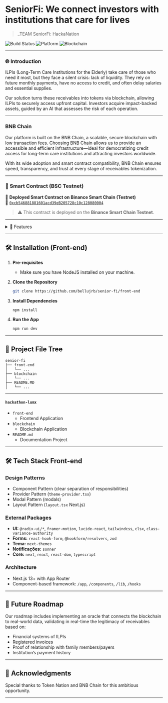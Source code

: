 # SeniorFi: We connect investors with institutions that care for lives

> _TEAM SeniorFi: HackaNation

![Build Status](https://img.shields.io/badge/Build-Passing-brightgreen)
![Platform](https://img.shields.io/badge/Platform-Web-blue)
![Blockchain](https://img.shields.io/badge/Blockchain-BNBChain-orange)

---

### 🌐 Introduction

ILPIs (Long-Term Care Institutions for the Elderly) take care of those who need it most, but they face a silent crisis: lack of liquidity. They rely on future monthly payments, have no access to credit, and often delay salaries and essential supplies.

Our solution turns these receivables into tokens via blockchain, allowing ILPIs to securely access upfront capital. Investors acquire impact-backed assets, guided by an AI that assesses the risk of each operation.

---

### BNB Chain

Our platform is built on the BNB Chain, a scalable, secure blockchain with low transaction fees. Choosing BNB Chain allows us to provide an accessible and efficient infrastructure—ideal for democratizing credit access for long-term care institutions and attracting investors worldwide.

With its wide adoption and smart contract compatibility, BNB Chain ensures speed, transparency, and trust at every stage of receivables tokenization.

--- 

### 🔗 Smart Contract (BSC Testnet)

📄 **Deployed Smart Contract on Binance Smart Chain (Testnet)**  
🔗 [`0xcb546881881601acd39eB205728c10c128080004`](https://testnet.bscscan.com/address/0xcb546881881601acd39eB205728c10c128080004#code)

> ⚠️ This contract is deployed on the **Binance Smart Chain Testnet**.

---

<details>
<summary>🌟 Features</summary>

### 🔹 Receivables Tokenization  
Long-term care institutions (ILPIs) register their future receivables on the platform, which are converted into tradable tokens on the blockchain.

### 🔹 Investment Marketplace  
Investors access a curated marketplace of receivable-backed tokens, evaluating opportunities based on risk and expected returns.

### 🔹 AI-Powered Risk Scoring  
A proprietary AI model analyzes each receivable and assigns a risk score (low, medium, or high), based on factors such as the ILPI’s history, guarantees, and payment terms.

### 🔹 Generative AI Interpretation  
After the score is calculated, a second AI layer generates clear, human-readable explanations of each token's strengths and risks to guide investor decisions.

### 🔹 Powered by BNB Chain  
All operations are transparently, immutably, and automatically recorded via smart contracts on the BNB Chain, ensuring trust and scalability.

</details>

---

## 🛠 Installation (Front-end)

1. **Pre-requisites**
    - Make sure you have NodeJS installed on your machine.

2. **Clone the Repository**

    ```bash
    git clone https://github.com/bellujrb/senior-fi/front-end
    ```

3. **Install Dependencies**

    ```bash
    npm install
    ```

4. **Run the App**

    ```bash
    npm run dev
    ```

---

## 📂 Project File Tree
    
```
senior-fi
├── front-end
│   └── ...
├── blockchain
│   └── ...
├── README.MD
│   └── ...
```
---

#### `hackathon-lumx`

- `front-end`
    - Frontend Application
- `blockchain`
    - Blockchain Application
- `README.md`
    - Documentation Project

---

## 🛠 Tech Stack Front-end

### Design Patterns
- Component Pattern (clear separation of responsibilities)  
- Provider Pattern (`theme-provider.tsx`)  
- Modal Pattern (modals)  
- Layout Pattern (`layout.tsx` Next.js)  

### External Packages 
- **UI:** `@radix-ui/*`, `framer-motion`, `lucide-react`, `tailwindcss`, `clsx`, `class-variance-authority`  
- **Forms:** `react-hook-form`, `@hookform/resolvers`, `zod`  
- **Tema:** `next-themes`  
- **Notificações:** `sonner`  
- **Core:** `next`, `react`, `react-dom`, `typescript`

### Architecture 
- Next.js 13+ with App Router  
- Component-based framework: `/app`, `/components`, `/lib`, `/hooks`  

---

## 🌈 Future Roadmap

Our roadmap includes implementing an oracle that connects the blockchain to real-world data, validating in real-time the legitimacy of receivables based on:

- Financial systems of ILPIs  
- Registered invoices  
- Proof of relationship with family members/payers  
- Institution’s payment history  

---

## 🙏 Acknowledgments

Special thanks to Token Nation and BNB Chain for this ambitious opportunity.

---
